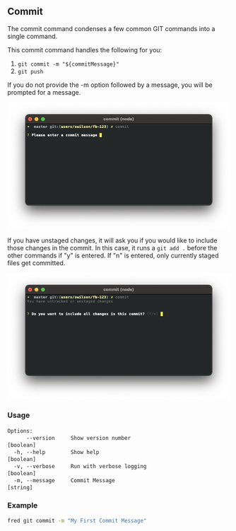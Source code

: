 ## Commit

The commit command condenses a few common GIT commands into a single command.  

This commit command handles the following for you:

1. `git commit -m "${commitMessage}"`
2. `git push`

If you do not provide the -m option followed by a message, you will be prompted for a message.

![commit](./commit-prompt.png)

If you have unstaged changes, it will ask you if you would like to include those changes in the commit.  In this case, it runs a `git add .` before the other commands if "y" is entered.  If "n" is entered, only currently staged files get committed.

![commit](./commit-staging.png)


### Usage

```
Options:
      --version     Show version number                                [boolean]
  -h, --help        Show help                                          [boolean]
  -v, --verbose     Run with verbose logging                           [boolean]
  -m, --message     Commit Message                                      [string]
```

### Example

```sh
fred git commit -m "My First Commit Message"
```